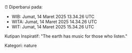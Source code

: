 ⏰ Diperbarui pada:
- WIB: Jumat, 14 Maret 2025 13.34.26 UTC
- WITA: Jumat, 14 Maret 2025 14.34.26 UTC
- WIT: Jumat, 14 Maret 2025 15.34.26 UTC

Kutipan Inspiratif:
"The earth has music for those who listen."


Kategori: nature

